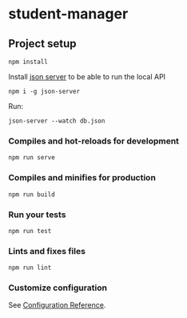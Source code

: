 # student-manager

## Project setup
```
npm install
```

Install [json server](https://www.npmjs.com/package/json-server) to be able to run the local API

```
npm i -g json-server
```

Run:

```
json-server --watch db.json
```

### Compiles and hot-reloads for development
```
npm run serve
```

### Compiles and minifies for production
```
npm run build
```

### Run your tests
```
npm run test
```

### Lints and fixes files
```
npm run lint
```

### Customize configuration
See [Configuration Reference](https://cli.vuejs.org/config/).
